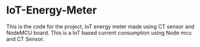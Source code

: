 # IoT-Energy-Meter
This is the code for the project, IoT energy meter made using CT sensor and NodeMCU board.
This is a IoT based current consumption using Node mcu and CT Sensor.
